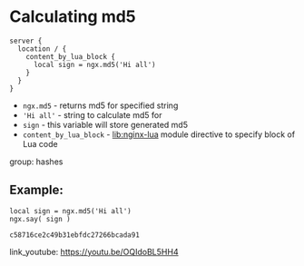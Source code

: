 # Calculating md5

```nginx
server {
  location / {
    content_by_lua_block {
      local sign = ngx.md5('Hi all')
    }
  }
}
```

- `ngx.md5` - returns md5 for specified string
- `'Hi all'` - string to calculate md5 for
- `sign` - this variable will store generated md5
- `content_by_lua_block` - [lib:nginx-lua](/nginx-lua/how-to-install-nginx-lua-module-in-ubuntu-ubuntuversion) module directive to specify block of Lua code

group: hashes

## Example: 
```nginx
local sign = ngx.md5('Hi all')
ngx.say( sign )
```
```
c58716ce2c49b31ebfdc27266bcada91

```

link_youtube: https://youtu.be/OQIdoBL5HH4
